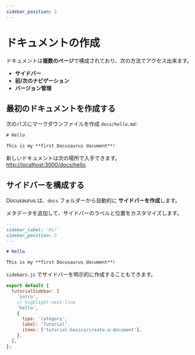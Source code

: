 ```yaml
---
sidebar_position: 2
---
```


# ドキュメントの作成

ドキュメントは**複数のページ**で構成されており、次の方法でアクセス出来ます。

- **サイドバー**
- **前/次のナビゲーション**
- **バージョン管理**

## 最初のドキュメントを作成する

次のパスにマークダウンファイルを作成 `docs/hello.md`:

```md title="docs/hello.md"
# Hello

This is my **first Docusaurus document**!
```

新しいドキュメントは次の場所で入手できます。 [http://localhost:3000/docs/hello](http://localhost:3000/docs/hello).

## サイドバーを構成する

Docusaurus は、`docs` フォルダーから自動的に **サイドバーを作成**します。

メタデータを追加して、サイドバーのラベルと位置をカスタマイズします。

```md title="docs/hello.md" {1-4}
---
sidebar_label: 'Hi!'
sidebar_position: 3
---

# Hello

This is my **first Docusaurus document**!
```


`sidebars.js` でサイドバーを明示的に作成することもできます。

```js title="sidebars.js"
export default {
  tutorialSidebar: [
    'intro',
    // highlight-next-line
    'hello',
    {
      type: 'category',
      label: 'Tutorial',
      items: ['tutorial-basics/create-a-document'],
    },
  ],
};
```
